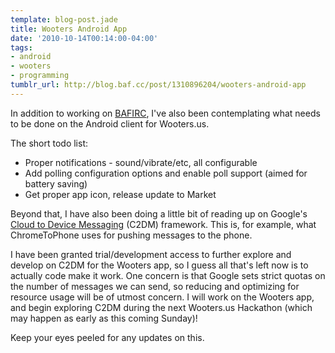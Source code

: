 ```yaml
---
template: blog-post.jade
title: Wooters Android App
date: '2010-10-14T00:14:00-04:00'
tags:
- android
- wooters
- programming
tumblr_url: http://blog.baf.cc/post/1310896204/wooters-android-app
---
```

In addition to working on [BAFIRC](/blog/tag/bafirc/), I've also been contemplating what needs to be done on the Android client for Wooters.us.

The short todo list:

* Proper notifications - sound/vibrate/etc, all configurable
* Add polling configuration options and enable poll support (aimed for battery saving)
* Get proper app icon, release update to Market

Beyond that, I have also been doing a little bit of reading up on Google's [Cloud to Device Messaging](http://code.google.com/android/c2dm/) (C2DM) framework. This is, for example, what ChromeToPhone uses for pushing messages to the phone.

I have been granted trial/development access to further explore and develop on C2DM for the Wooters app, so I guess all that's left now is to actually code make it work. One concern is that Google sets strict quotas on the number of messages we can send, so reducing and optimizing for resource usage will be of utmost concern. I will work on the Wooters app, and begin exploring C2DM during the next Wooters.us Hackathon (which may happen as early as this coming Sunday)!

Keep your eyes peeled for any updates on this.
